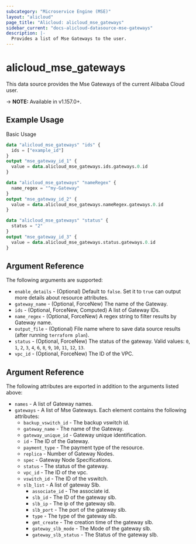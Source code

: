 ```yaml
---
subcategory: "Microservice Engine (MSE)"
layout: "alicloud"
page_title: "Alicloud: alicloud_mse_gateways"
sidebar_current: "docs-alicloud-datasource-mse-gateways"
description: |-
  Provides a list of Mse Gateways to the user.
---
```


# alicloud\_mse\_gateways

This data source provides the Mse Gateways of the current Alibaba Cloud user.

-> **NOTE:** Available in v1.157.0+.

## Example Usage

Basic Usage

```terraform
data "alicloud_mse_gateways" "ids" {
  ids = ["example_id"]
}
output "mse_gateway_id_1" {
  value = data.alicloud_mse_gateways.ids.gateways.0.id
}

data "alicloud_mse_gateways" "nameRegex" {
  name_regex = "^my-Gateway"
}
output "mse_gateway_id_2" {
  value = data.alicloud_mse_gateways.nameRegex.gateways.0.id
}

data "alicloud_mse_gateways" "status" {
  status = "2"
}
output "mse_gateway_id_3" {
  value = data.alicloud_mse_gateways.status.gateways.0.id
}
```

## Argument Reference

The following arguments are supported:

* `enable_details` - (Optional) Default to `false`. Set it to `true` can output more details about resource attributes.
* `gateway_name` - (Optional, ForceNew) The name of the Gateway.
* `ids` - (Optional, ForceNew, Computed)  A list of Gateway IDs.
* `name_regex` - (Optional, ForceNew) A regex string to filter results by Gateway name.
* `output_file` - (Optional) File name where to save data source results (after running `terraform plan`).
* `status` - (Optional, ForceNew) The status of the gateway. Valid values: `0`, `1`, `2`, `3`, `4`, `6`, `8`, `9`, `10`, `11`, `12`, `13`.
* `vpc_id` - (Optional, ForceNew) The ID of the VPC.

## Argument Reference

The following attributes are exported in addition to the arguments listed above:

* `names` - A list of Gateway names.
* `gateways` - A list of Mse Gateways. Each element contains the following attributes:
  * `backup_vswitch_id` - The backup vswitch id.
  * `gateway_name` - The name of the Gateway.
  * `gateway_unique_id` - Gateway unique identification.
  * `id` - The ID of the Gateway.
  * `payment_type` - The payment type of the resource.
  * `replica` - Number of Gateway Nodes.
  * `spec` - Gateway Node Specifications.
  * `status` - The status of the gateway.
  * `vpc_id` - The ID of the vpc.
  * `vswitch_id` - The ID of the vswitch.
  * `slb_list` - A list of gateway Slb.
    * `associate_id` - The associate id.
    * `slb_id` - The ID of the gateway slb.
    * `slb_ip` - The ip of the gateway slb.
    * `slb_port` - The port of the gateway slb.
    * `type` - The type of the gateway slb.
    * `gmt_create` - The creation time of the gateway slb.
    * `gateway_slb_mode` - The Mode of the gateway slb.
    * `gateway_slb_status` - The Status of the gateway slb.